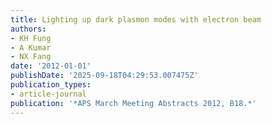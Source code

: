 ```yaml
---
title: Lighting up dark plasmon modes with electron beam
authors:
- KH Fung
- A Kumar
- NX Fang
date: '2012-01-01'
publishDate: '2025-09-18T04:29:53.007475Z'
publication_types:
- article-journal
publication: '*APS March Meeting Abstracts 2012, B18.*'
---
```


